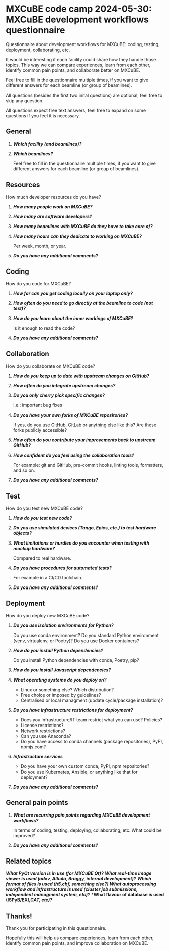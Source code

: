 # MXCuBE code camp 2024-05-30: MXCuBE development workflows questionnaire

Questionnaire about development workflows for MXCuBE:
coding, testing, deployment, collaborating, etc.

It would be interesting if each facility could share how they handle those topics.
This way we can compare experiences, learn from each other,
identify common pain points, and collaborate better on MXCuBE.

Feel free to fill in the questionnaire multiple times,
if you want to give different answers for each beamline (or group of beamlines).

All questions (besides the first two inital questions) are optional,
feel free to skip any question.

All questions expect free text answers,
feel free to expand on some questions if you feel it is necessary.


## General

1. ***Which facility (and beamlines)?***

2. ***Which beamlines?***

    Feel free to fill in the questionnaire multiple times,
    if you want to give different answers for each beamline (or group of beamlines).


## Resources

How much developer resources do you have?

1. ***How many people work on MXCuBE?***

1. ***How many are software developers?***

1. ***How many beamlines with MXCuBE do they have to take care of?***

1. ***How many hours can they dedicate to working on MXCuBE?***

    Per week, month, or year.

1. ***Do you have any additional comments?***


## Coding

How do you code for MXCuBE?

1. ***How far can you get coding locally on your laptop only?***

1. ***How often do you need to go directly at the beamline to code (not test)?***

1. ***How do you learn about the inner workings of MXCuBE?***

    Is it enough to read the code?

1. ***Do you have any additional comments?***


## Collaboration

How do you collaborate on MXCuBE code?

1. ***How do you keep up to date with upstream changes on GitHub?***

1. ***How often do you integrate upstream changes?***

1. ***Do you only cherry pick specific changes?***

    i.e.: important bug fixes

1. ***Do you have your own forks of MXCuBE repositories?***

    If yes, do you use GitHub, GitLab or anything else like this?
    Are these forks publicly accessible?

1. ***How often do you contribute your improvements back to upstream GitHub?***

1. ***How confident do you feel using the collaboration tools?***

    For example: git and GitHub, pre-commit hooks, linting tools, formatters, and so on.

1. ***Do you have any additional comments?***


## Test

How do you test new MXCuBE code?

1. ***How do you test new code?***

1. ***Do you use simulated devices (Tango, Epics, etc.) to test hardware objects?***

1. ***What limitations or hurdles do you encounter when testing with mockup hardware?***

    Compared to real hardware.

1. ***Do you have procedures for automated tests?***

    For example in a CI/CD toolchain.

1. ***Do you have any additional comments?***


## Deployment

How do you deploy new MXCuBE code?

1. ***Do you use isolation environments for Python?***

    Do you use conda environment?
    Do you standard Python environment (venv, virtualenv, or Poetry)?
    Do you use Docker containers?

1. ***How do you install Python dependencies?***

    Do you install Python dependencies with conda, Poetry, pip?

1. ***How do you install Javascript dependencies?***

1. ***What operating systems do you deploy on?***

    * Linux or something else? Which distribution?
    * Free choice or imposed by guidelines?
    * Centralised or local managment (update cycle/package installation)?

1. ***Do you have infrastructure restrictions for deployment?***

    * Does you infrastructure/IT team restrict what you can use? Policies?
    * License restrictions?
    * Network restrictions?
    * Can you use Anaconda?
    * Do you have access to conda channels (package repositories), PyPI, npmjs.com?

1. ***Infrastructure services***

    * Do you have your own custom conda, PyPI, npm repositories?
    * Do you use Kubernetes, Ansible, or anything like that for deployment?

1. ***Do you have any additional comments?***


## General pain points

1. ***What are recurring pain points regarding MXCuBE development workflows?***

    In terms of coding, testing, deploying, collaborating, etc.
    What could be improved?

1. ***Do you have any additional comments?***

## Related topics

***What PyQt version is in use (for MXCuBE Qt)?***
***What real-time image viewer is used (adxv, Albula, Braggy, internal development)?***
***Which format of files is used (h5,cbf, something else?)***
***What autoprocessing workflow and infrastructure is used (cluster job submissions, independent managment system, etc)?***
***What flavour of database is used (ISPyB/EXI,*CAT, etc)?***
 
## Thanks!

Thank you for participating in this questionnaire.

Hopefully this will help us compare experiences, learn from each other,
identify common pain points, and improve collaboration on MXCuBE.
